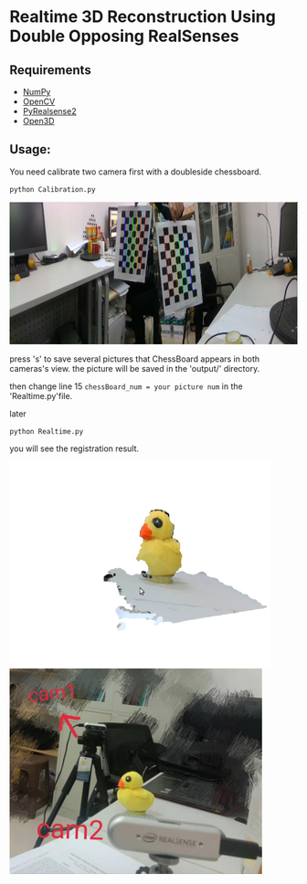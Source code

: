 # Realtime 3D Reconstruction Using Double Opposing RealSenses

## Requirements
* [NumPy](https://pypi.org/project/numpy/)
* [OpenCV](https://pypi.org/project/opencv-python/)
* [PyRealsense2](https://pypi.org/project/pyrealsense2/)
* [Open3D](https://github.com/IntelVCL/Open3D)


## Usage:
You need calibrate two camera first with a doubleside chessboard.
```
python Calibration.py
```
<img src="./doc/chessboard.png" height="250" width="" >

press 's' to save several pictures that ChessBoard appears in both cameras's view. the picture will be saved in the 'output/' directory.

then change line 15 `chessBoard_num = your picture num` in the 'Realtime.py'file.

later 
```
python Realtime.py
```
you will see the registration result.

<img src="./doc/little_duck.gif" height="360" width="" >

<img src="./doc/2cam.jpg" height="360" width="" >

